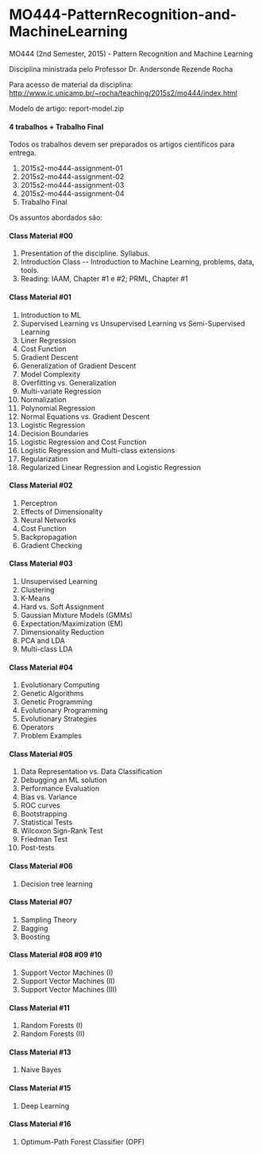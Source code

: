 # MO444-PatternRecognition-and-MachineLearning

MO444 (2nd Semester, 2015) - Pattern Recognition and Machine Learning

Disciplina ministrada pelo Professor Dr. Andersonde Rezende Rocha

Para acesso de material da disciplina: http://www.ic.unicamp.br/~rocha/teaching/2015s2/mo444/index.html

Modelo de artigo: report-model.zip

#### 4 trabalhos + Trabalho Final

  Todos os trabalhos devem ser preparados os artigos científicos para entrega.
  
  1. 2015s2-mo444-assignment-01
  2. 2015s2-mo444-assignment-02
  3. 2015s2-mo444-assignment-03
  4. 2015s2-mo444-assignment-04
  5. Trabalho Final

Os assuntos abordados são:

#### Class Material #00

  1. Presentation of the discipline. Syllabus.
  2. Introduction Class -- Introduction to Machine Learning, problems, data, tools. 
  3. Reading: IAAM, Chapter #1 e #2; PRML, Chapter #1

#### Class Material #01

  1. Introduction to ML
  2. Supervised Learning vs Unsupervised Learning vs Semi-Supervised Learning
  3. Liner Regression
  4. Cost Function
  5. Gradient Descent
  6. Generalization of Gradient Descent
  7. Model Complexity
  8. Overfitting vs. Generalization
  9. Multi-variate Regression
  10. Normalization
  11. Polynomial Regression
  12. Normal Equations vs. Gradient Descent
  13. Logistic Regression
  14. Decision Boundaries
  15. Logistic Regression and Cost Function
  16. Logistic Regression and Multi-class extensions
  17. Regularization
  18. Regularized Linear Regression and Logistic Regression

#### Class Material #02

  1. Perceptron
  2. Effects of Dimensionality
  3. Neural Networks
  4. Cost Function
  5. Backpropagation
  6. Gradient Checking


#### Class Material #03

  1. Unsupervised Learning
  2. Clustering
  3. K-Means
  4. Hard vs. Soft Assignment
  5. Gaussian Mixture Models (GMMs)
  6. Expectation/Maximization (EM)
  7. Dimensionality Reduction
  8. PCA and LDA
  9. Multi-class LDA


####  Class Material #04

  1. Evolutionary Computing
  2. Genetic Algorithms
  3. Genetic Programming
  4. Evolutionary Programming
  5. Evolutionary Strategies
  6. Operators
  7. Problem Examples


####  Class Material #05 

  1. Data Representation vs. Data Classification
  2. Debugging an ML solution
  3. Performance Evaluation
  4. Bias vs. Variance
  5. ROC curves
  6. Bootstrapping
  7. Statistical Tests
  8. Wilcoxon Sign-Rank Test
  9. Friedman Test
  10. Post-tests

#### Class Material #06 

  1. Decision tree learning

#### Class Material #07

  1. Sampling Theory
  2. Bagging
  3. Boosting

#### Class Material #08 #09 #10

  1. Support Vector Machines (I)
  2. Support Vector Machines (II)
  3. Support Vector Machines (III)

#### Class Material #11
  
  1. Random Forests (I)
  2. Random Forests (II)

#### Class Material #13 

  1. Naive Bayes


#### Class Material #15 
  
  1. Deep Learning


#### Class Material #16

  1. Optimum-Path Forest Classifier (OPF)
